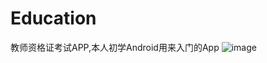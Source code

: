 # Education
教师资格证考试APP,本人初学Android用来入门的App
![image](https://github.com/ZhongWeiFang/Education/123.jpg)
